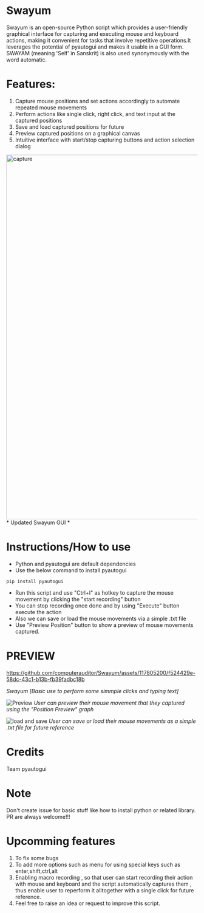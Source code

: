 # Swayum

Swayum is an open-source Python script which provides a user-friendly graphical interface for capturing and executing mouse and keyboard actions, making it convenient for tasks that involve repetitive operations.It leverages the potential of pyautogui and makes it usable in a GUI form. SWAYAM (meaning 'Self' in Sanskrit) is also used synonymously with the word automatic.  

# Features:

1. Capture mouse positions and set actions accordingly to automate repeated mouse movements
2. Perform actions like single click, right click, and text input at the captured positions
3. Save and load captured positions for future
4. Preview captured positions on a graphical canvas
5. Intuitive interface with start/stop capturing buttons and action selection dialog
   
<img width="960" alt="capture" src="https://github.com/computerauditor/Swayum/assets/117805200/92eae0d5-5278-4a4c-b502-5cf16852c6b7">
    * Updated Swayum GUI *

# Instructions/How to use

- Python and pyautogui are default dependencies
- Use the below command to install pyautogui
```
pip install pyautogui
```
- Run this script and use "Ctrl+I" as hotkey to capture the mouse movement by clicking the "start recording" button
- You can stop recording once done and by using "Execute" button execute the action
- Also we can save or load the mouse movements via a simple .txt file
- Use "Preview Position" button to show a preview of mouse movements captured. 

# PREVIEW

https://github.com/computerauditor/Swayum/assets/117805200/f524429e-58dc-43c1-b13b-fb39fadbc18b

*Swayum [Basic use to perform some simmple clicks and typing text]*

![Preview](https://github.com/computerauditor/Swayum/assets/117805200/343edb51-a82f-4d1c-8150-9603bcb886fd)
*User can preview their mouse movement that they captured using the "Position Preview" graph*


![load and save](https://github.com/computerauditor/Swayum/assets/117805200/e8bf4372-9c90-4d07-90be-13406e4db799)
*User can save or load their mouse movements as a simple .txt file for future reference*

# Credits
Team pyautogui

# Note
Don't create issue for basic stuff like how to install python or related library. PR are always welcome!!!

# Upcomming features
1. To fix some bugs
2. To add more options such as menu for using special keys such as enter,shift,ctrl,alt
3. Enabling macro recording , so that user can start recording their action with mouse and keyboard and the script automatically captures them , thus enable user to reperform it alltogether with a single click for future reference.
4. Feel free to raise an idea or request to improve this script.

